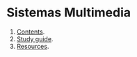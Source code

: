 # Sistemas Multimedia

1. [Contents](https://sistemas-multimedia.github.io/PRMC/).
2. [Study guide](https://sistemas-multimedia.github.io/study_guide).
3. [Resources](https://sistemas-multimedia.github.io/resources).

